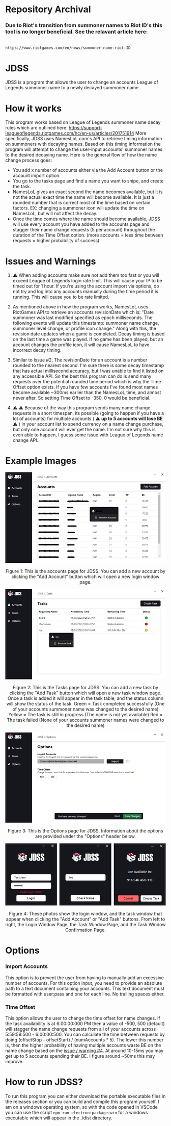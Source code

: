 # Repository Archival
### Due to Riot's transition from summoner names to Riot ID's this tool is no longer beneficial. See the relavant article here:
                                            https://www.riotgames.com/en/news/summoner-name-riot-ID
 
 
 
 # JDSS

JDSS is a program that allows the user to change an accounts League of Legends summoner name to a newly decayed summoner name.

# How it works

This program works based on League of Legends summoner name decay rules which are outlined here: https://support-leagueoflegends.riotgames.com/hc/en-us/articles/201751914
More specifically, JDSS uses NamesLoL.com's API to retrieve timing information on summoners with decaying names. Based on this timing information the program will attempt to change the user-input accounts' summoner names to the desired decaying name.
Here is the general flow of how the name change process goes:

- You add x number of accounts either via the Add Account button or the account import option.
- You go to the tasks page and find a name you want to snipe, and create the task.
- NamesLoL gives an exact second the name becomes available, but it is not the actual exact time the name will become available. It is just a rounded number that is correct most of the time based on certain factors. EX: changing a summoner icon will update the time on NamesLoL, but will not affect the decay.
- Once the time comes where the name should become available, JDSS will use every account you have added to the accounts page and stagger their name change requests (5 per account) throughout the duration of the Time Offset option. (more accounts = less time between requests = higher probability of success)

# Issues and Warnings

1. :warning: When adding accounts make sure not add them too fast or you will exceed League of Legends login rate limit. This will cause your IP to be timed out for 1 hour. If you're using the account import via options, do not try and log into any accounts manually during the time period it is running. This will cause you to be rate limited.

2. As mentioned above in how the program works, NamesLoL uses RiotGames API to retrieve an accounts revisionDate which is: "Date summoner was last modified specified as epoch milliseconds. The following events will update this timestamp: summoner name change, summoner level change, or profile icon change." Along with this, the revision date updates when a game is completed. Decay timing is based on the last time a game was played. If no game has been played, but an account changes the profile icon, it will cause NamesLoL to have incorrect decay timing.

3. Similar to Issue #2, The revisionDate for an account is a number rounded to the nearest second. I'm sure there is some decay timestamp that has actual millisecond accuracy, but I was unable to find it listed on any accessible API. So the best this program can do is send many requests over the potential rounded time period which is why the Time Offset option exists. If you have few accounts I've found most names become available ~300ms earlier than the NamesLoL time, and almost never after. So setting Time Offset to -350, 0 would be beneficial.

4. :warning: :warning: Because of the way this program sends many name change requests in a short timespan, its possible (going to happen if you have a lot of accounts) for multiple accounts ( :warning: **up to 5 accounts will lose BE** :warning: ) in your account list to spend currency on a name change purchase, but only one account will ever get the name. I'm not sure why this is even able to happen, I guess some issue with League of Legends name change API.


# Example Images

<p align="center">
    <img src="https://github.com/MulliganJohn/JDSS/blob/main/Example_Images/JDSS_Accounts.png?raw=true" alt="The JDSS Account Page."/>
</p>

<p align="center">
    Figure 1: This is the accounts page for JDSS. You can add a new account by clicking the "Add Account" button which will open a new login window page.
</p>

<p align="center">
    <img src="https://github.com/MulliganJohn/JDSS/blob/main/Example_Images/JDSS_Tasks.png?raw=true" alt="The JDSS Tasks Page."/>
</p>

<p align="center">
    Figure 2: This is the Tasks page for JDSS. You can add a new task by clicking the "Add Task" button which will open a new task window page. Once a task is added it will appear in the task table, and the status column will show the status of the task. Green = Task completed successfully (One of your accounts summoner name was changed to the desired name) Yellow = The task is still in progress (The name is not yet available) Red = The task failed (None of your accounts summoner names were changed to the desired name)
</p>

<p align="center" >
  <img src="https://github.com/MulliganJohn/JDSS/blob/main/Example_Images/JDSS_Options.png?raw=true" alt="The JDSS Options Page."/>
</p>

<p align="center">
    Figure 3: This is the Options page for JDSS. Information about the options are provided under the "Options" header below.
</p>

<p align="center">
    <img src="https://github.com/MulliganJohn/JDSS/blob/main/Example_Images/JDSS_Login_Task.png?raw=true" alt="The JDSS Login and Task Windows."/>
</p>

<p align="center">
    Figure 4: These photos show the login window, and the task window that appear when clicking the "Add Account" or "Add Task" buttons. From left to right, the Login Window Page, the Task Window Page, and the Task Window Confirmation Page.
</p>

# Options

### Import Accounts

This option is to prevent the user from having to manually add an excessive number of accounts. For this option input, you need to provide an absolute path to a text document containing your accounts. This text document must be formatted with user:pass and one for each line. No trailing spaces either.


### Time Offset

This option allows the user to change the time offset for name changes. If the task availability is at 6:00:00:000 PM then a value of -500, 500 (default) will stagger the name change requests from all of your accounts across 5:59:59:500 - 6:00:00:500. You can calculate the time between requests by doing (offsetStop - offsetStart) / (numAccounts * 5). The lower this number is, then the higher probability of having multiple accounts waste BE on the name change based on the [issue / warning #4](https://github.com/MulliganJohn/JDSS#issues-and-warnings). At around 10-15ms you may get up to 5 accounts spending their BE. I figure around ~50ms this may improve.

# How to run JDSS?

To run this program you can either download the portable executable files in the releases section or you can build and compile this program yourself. I am on a windows operating system, so with the code opened in VSCode you can use the script `npm run electron:package:win` for a windows executable which will appear in the ./dist directory.
